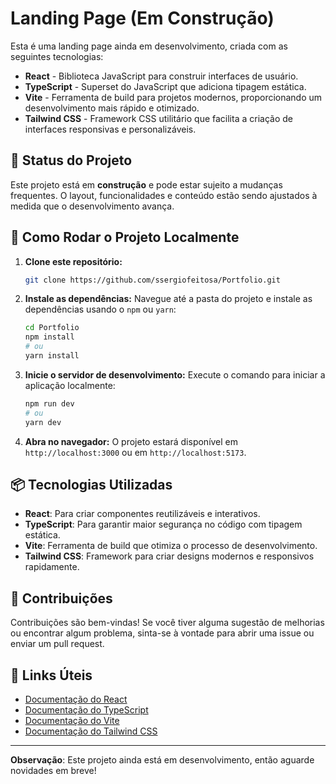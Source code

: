 # Landing Page (Em Construção)

Esta é uma landing page ainda em desenvolvimento, criada com as seguintes tecnologias:

- **React** - Biblioteca JavaScript para construir interfaces de usuário.
- **TypeScript** - Superset do JavaScript que adiciona tipagem estática.
- **Vite** - Ferramenta de build para projetos modernos, proporcionando um desenvolvimento mais rápido e otimizado.
- **Tailwind CSS** - Framework CSS utilitário que facilita a criação de interfaces responsivas e personalizáveis.

## 🚧 Status do Projeto

Este projeto está em **construção** e pode estar sujeito a mudanças frequentes. O layout, funcionalidades e conteúdo estão sendo ajustados à medida que o desenvolvimento avança.

## 🚀 Como Rodar o Projeto Localmente

1. **Clone este repositório:**

   ```bash
   git clone https://github.com/ssergiofeitosa/Portfolio.git
   ```

2. **Instale as dependências:**
   Navegue até a pasta do projeto e instale as dependências usando o `npm` ou `yarn`:

   ```bash
   cd Portfolio
   npm install
   # ou
   yarn install
   ```

3. **Inicie o servidor de desenvolvimento:**
   Execute o comando para iniciar a aplicação localmente:

   ```bash
   npm run dev
   # ou
   yarn dev
   ```

4. **Abra no navegador:**
   O projeto estará disponível em `http://localhost:3000` ou em `http://localhost:5173`.

## 📦 Tecnologias Utilizadas

- **React**: Para criar componentes reutilizáveis e interativos.
- **TypeScript**: Para garantir maior segurança no código com tipagem estática.
- **Vite**: Ferramenta de build que otimiza o processo de desenvolvimento.
- **Tailwind CSS**: Framework para criar designs modernos e responsivos rapidamente.

## 📢 Contribuições

Contribuições são bem-vindas! Se você tiver alguma sugestão de melhorias ou encontrar algum problema, sinta-se à vontade para abrir uma issue ou enviar um pull request.

## 🔗 Links Úteis

- [Documentação do React](https://reactjs.org/docs/getting-started.html)
- [Documentação do TypeScript](https://www.typescriptlang.org/docs/)
- [Documentação do Vite](https://vitejs.dev/)
- [Documentação do Tailwind CSS](https://tailwindcss.com/docs)

---

**Observação**: Este projeto ainda está em desenvolvimento, então aguarde novidades em breve!
